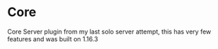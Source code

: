 # Core

Core Server plugin from my last solo server attempt, this has very few features and was built on 1.16.3
